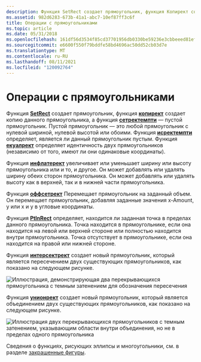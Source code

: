 ```yaml
---
description: Функция SetRect создает прямоугольник, функция Копирект создает копию данного прямоугольника, а функция Сетректемпти — пустой прямоугольник.
ms.assetid: 982d6283-673b-41a1-abc7-10ef87ff3c6f
title: Операции с прямоугольниками
ms.topic: article
ms.date: 05/31/2018
ms.openlocfilehash: 161df56d3534f85cd37701956db0330be59236e3cbbeeed81ef390edd17656bb
ms.sourcegitcommit: e6600f550f79bddfe58bd4696ac50dd52cb03d7e
ms.translationtype: MT
ms.contentlocale: ru-RU
ms.lasthandoff: 08/11/2021
ms.locfileid: "120092764"
---
```

# <a name="rectangle-operations"></a>Операции с прямоугольниками

Функция [**SetRect**](/windows/desktop/api/Winuser/nf-winuser-setrect) создает прямоугольник, функция [**копирект**](/windows/desktop/api/Winuser/nf-winuser-copyrect) создает копию данного прямоугольника, а функция [**сетректемпти**](/windows/desktop/api/Winuser/nf-winuser-setrectempty) — пустой прямоугольник. Пустой прямоугольник — это любой прямоугольник с нулевой шириной, нулевой высотой или обоими. Функция [**исректемпти**](/windows/desktop/api/Winuser/nf-winuser-isrectempty) определяет, является ли данный прямоугольник пустым. Функция [**екуалрект**](/windows/desktop/api/Winuser/nf-winuser-equalrect) определяет идентичность двух прямоугольников (независимо от того, имеют ли они одинаковые координаты).

Функция [**инфлатерект**](/windows/desktop/api/Winuser/nf-winuser-inflaterect) увеличивает или уменьшает ширину или высоту прямоугольника или и то, и другое. Он может добавлять или удалять ширину обеих сторон прямоугольника. Он может добавлять или удалять высоту как в верхней, так и в нижней части прямоугольника.

Функция [**оффсетрект**](/windows/desktop/api/Winuser/nf-winuser-offsetrect) Перемещает прямоугольник на заданный объем. Он перемещает прямоугольник, добавляя заданные значения x-Amount, y или x и y в угловые координаты.

Функция [**PtInRect**](/windows/desktop/api/Winuser/nf-winuser-ptinrect) определяет, находится ли заданная точка в пределах данного прямоугольника. Точка находится в прямоугольнике, если она находится на левой или верхней стороне или полностью находится внутри прямоугольника. Точка отсутствует в прямоугольнике, если она находится на правой или нижней стороне.

Функция [**интерсектрект**](/windows/desktop/api/Winuser/nf-winuser-intersectrect) создает новый прямоугольник, который является пересечением двух существующих прямоугольников, как показано на следующем рисунке.

![Иллюстрация, демонстрирующая два перекрывающихся прямоугольника с темным затенением для обозначения пересечения ](images/csrec-01.png)

Функция [**унионрект**](/windows/desktop/api/Winuser/nf-winuser-unionrect) создает новый прямоугольник, который является объединением двух существующих прямоугольников, как показано на следующем рисунке.

![Иллюстрация двух перекрывающихся прямоугольников с темным затенением, указывающим области внутри объединения, но не в пределах одного прямоугольника](images/csrec-02.png)

Сведения о функциях, рисующих эллипсы и многоугольники, см. в разделе [закрашенные фигуры](filled-shapes.md).

 

 



